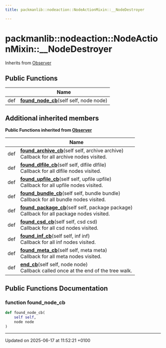 ```yaml
---
title: packmanlib::nodeaction::NodeActionMixin::__NodeDestroyer

---
```


# packmanlib::nodeaction::NodeActionMixin::__NodeDestroyer





Inherits from [Observer](classpackmanlib_1_1treewalk_1_1_observer.md)

## Public Functions

|                | Name           |
| -------------- | -------------- |
| def | **[found_node_cb](classpackmanlib_1_1nodeaction_1_1_node_action_mixin_1_1_____node_destroyer.md#function-found-node-cb)**(self self, node node) |

## Additional inherited members

**Public Functions inherited from [Observer](classpackmanlib_1_1treewalk_1_1_observer.md)**

|                | Name           |
| -------------- | -------------- |
| def | **[found_archive_cb](classpackmanlib_1_1treewalk_1_1_observer.md#function-found-archive-cb)**(self self, archive archive)<br>Callback for all archive nodes visited.  |
| def | **[found_dlfile_cb](classpackmanlib_1_1treewalk_1_1_observer.md#function-found-dlfile-cb)**(self self, dlfile dlfile)<br>Callback for all dlfile nodes visited.  |
| def | **[found_upfile_cb](classpackmanlib_1_1treewalk_1_1_observer.md#function-found-upfile-cb)**(self self, upfile upfile)<br>Callback for all upfile nodes visited.  |
| def | **[found_bundle_cb](classpackmanlib_1_1treewalk_1_1_observer.md#function-found-bundle-cb)**(self self, bundle bundle)<br>Callback for all bundle nodes visited.  |
| def | **[found_package_cb](classpackmanlib_1_1treewalk_1_1_observer.md#function-found-package-cb)**(self self, package package)<br>Callback for all package nodes visited.  |
| def | **[found_csd_cb](classpackmanlib_1_1treewalk_1_1_observer.md#function-found-csd-cb)**(self self, csd csd)<br>Callback for all csd nodes visited.  |
| def | **[found_inf_cb](classpackmanlib_1_1treewalk_1_1_observer.md#function-found-inf-cb)**(self self, inf inf)<br>Callback for all inf nodes visited.  |
| def | **[found_meta_cb](classpackmanlib_1_1treewalk_1_1_observer.md#function-found-meta-cb)**(self self, meta meta)<br>Callback for all meta nodes visited.  |
| def | **[end_cb](classpackmanlib_1_1treewalk_1_1_observer.md#function-end-cb)**(self self, node node)<br>Callback called once at the end of the tree walk.  |


## Public Functions Documentation

### function found_node_cb

```python
def found_node_cb(
    self self,
    node node
)
```


-------------------------------

Updated on 2025-06-17 at 11:52:21 +0100
